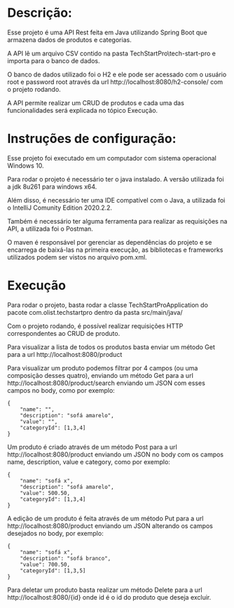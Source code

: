 # Descrição:
Esse projeto é uma API Rest feita em Java utilizando Spring Boot que armazena dados de produtos e categorias.

A API lê um arquivo CSV contido na pasta TechStartPro\tech-start-pro e importa para o banco de dados.

O banco de dados utilizado foi o H2 e ele pode ser acessado com o usuário root e password root através da url http://localhost:8080/h2-console/ com o projeto rodando.

A API permite realizar um CRUD de produtos e cada uma das funcionalidades será explicada no tópico Execução.



# Instruções de configuração:
Esse projeto foi executado em um computador com sistema operacional Windows 10.

Para rodar o projeto é necessário ter o java instalado. A versão utilizada foi a jdk 8u261 para windows x64.

Além disso, é necessário ter uma IDE compatível com o Java, a utilizada foi o IntelliJ Comunity Edition 2020.2.2.

Também é necessário ter alguma ferramenta para realizar as requisições na API, a utilizada foi o Postman.

O maven é responsável por gerenciar as dependências do projeto e se encarrega de baixá-las na primeira execução, as bibliotecas e frameworks utilizados podem ser vistos no arquivo pom.xml.



# Execução
Para rodar o projeto, basta rodar a classe TechStartProApplication do pacote com.olist.techstartpro dentro da pasta src/main/java/

Com o projeto rodando, é possível realizar requisições HTTP correspondentes ao CRUD de produto.

Para visualizar a lista de todos os produtos basta enviar um método Get para a url http://localhost:8080/product

Para visualizar um produto podemos filtrar por 4 campos (ou uma composição desses quatro), enviando um método Get para a url http://localhost:8080/product/search enviando um JSON com esses campos no body, como por exemplo:

    {
	    "name": "",
	    "description": "sofá amarelo",
	    "value": "",
	    "categoryId": [1,3,4]
    }



Um produto é criado através de um método Post para a url http://localhost:8080/product enviando um JSON no body com os campos name, description, value e category, como por exemplo:

    {
	    "name": "sofá x",
	    "description": "sofá amarelo",
	    "value": 500.50,
	    "categoryId": [1,3,4]
    }



A edição de um produto é feita através de um método Put para a url http://localhost:8080/product enviando um JSON alterando os campos desejados no body, por exemplo:

    {
	    "name": "sofá x",
	    "description": "sofá branco",
	    "value": 700.50,
	    "categoryId": [1,3,5]
    }



Para deletar um produto basta realizar um método Delete para a url http://localhost:8080/{id} onde id é o id do produto que deseja excluir.

